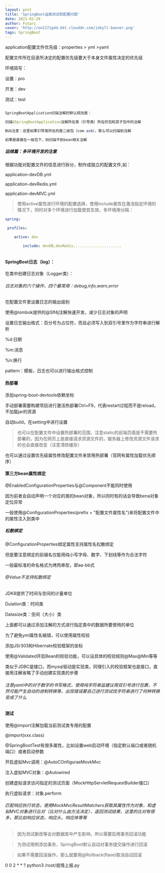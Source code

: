```yaml
---
layout: post
title: 'SpringBoot运维测试和配置问题'
date: 2021-01-29
author: Futari
cover: 'http://on2171g4d.bkt.clouddn.com/jekyll-banner.png'
tags: SpringBoot
---
```


application配置文件优先级：properties > yml >yaml

配置文件所在目录所决定的配置优先级要大于本身文件属性决定的优先级

环境简写：

设置：pro

开发：dev

测试：test



```  java

SpringBootApplication扫描注解的默认规则是：

扫描@SpringBootApplication注解所在类（引导类）所在的包和其子包中的注解

BUG注意：这里如果引导类所在的是二级包（com.asb），那么可以扫描到注解

如果是直接在一级包下，则扫描不到bean相关注解
```







##### 运维篇：多环境开发的注意

根据功能对配置文件的信息进行拆分，制作成独立的配置文件,如：

application-devDB.yml

application-devRedis.yml

application-devMVC.yml

> 使用active属性进行环境的配置选择，使用include属性在激活指定环境的情况下，同时对多个环境进行加载使其生效，多环境用分隔：

```yml
spring: 

 profiles: 

  	active: dev

 		include: devDB,devRedis,.....................


```

###### 				





#### SpringBoot日志（log）：

在类中创建日志对象（Logger类）：

###### 日志对象的六个操作，四个最常用：debug,info,warn,error

在配置文件里设置日志的输出级别

使用@lombok提供的@Slf4j注解快速开发，减少日志对象的声明



设置日志输出格式：百分号为占位符，而且必须写入到双引号里作为字符串进行解析

%d:日期

%m:消息

%n:换行

pattern：模板，日志也可以进行输出格式控制





#### 热部署

添加spring-boot-devtools依赖坐标

手动部署需要构建项目进行激活热部署Ctrl+F9，代表restart过程而不是reload，不加载jar的资源

自动build，在setting中进行设置

> 也可以在配置文件中设置热部署的范围，注意static的前端页面是不需要热部署的，因为在网页上是直接请求资源文件的，服务器上修改资源文件请求的也会直接改变（注意清除缓存）



也可以通过设置优先级属性修改配置文件来禁用热部署（官网有属性加载优先顺序）





#### 第三方bean属性绑定

@EnabledConfigurationProperties与@Component不能同时使用

因为前者会自动声明一个对应的类的bean对象，所以同时有的话会导致bena对象定位异常

一般使用@ConfigurationProperties(prefix = "配置文件属性名")来将配置文件中的属性注入到类中



##### 松散绑定

@ConfigurationProperties绑定属性支持属性名松散绑定

但是要注意绑定的前缀名仅能用纯小写字母、数字、下划线等作为合法字符

一般最标准的命名格式为烤肉串型，即aa-bb式

###### @Value不支持松散绑定



JDK8提供了时间与空间的计量单位

Duiation类：时间类

Datasize类：空间（大小）类

上面都可以通过添加注解的方式进行指定类中的数据所要使用的单位



为了避免yml属性名输错，可以使用属性校验

添加JSr303和Hibernate校验框架的坐标

使用@Validated开启Bean的校验功能，可以设具体的校验规则@Max@Min等等

类似于JDBC是接口，而mysql驱动是实现类，同理引入的校验框架也是接口，直接用注解省略了手动创建实现类的步骤



###### 注意yaml中的对于数字的书写格式，使用纯字符串监建议用双引号进行包裹，不然可能产生自动的进制转换等，出现错误要自己进行测试找字符串进行了何种转换变成了什么



####  测试

使用@import注解加载当前测试类专用的配置

@import(xxx.class)



@SpringBootTest有很多属性，比如设置web启动环境（指定默认端口或者随机端口）或者启动参数





开启虚拟Mvc调用：@AutoCOnfiguraeMovkMvc

注入虚拟MVC对象：@Autowired

创建虚拟请求访问指定的测试页面（MockHttpServletRequestBuilder接口）

执行虚拟请求：对象.perform

###### 匹配响应执行状态，使用MockMvcResultMatchers获取其属性作为对象，和虚拟MVC对象进行比对（比对什么由方法决定），返回测试结果，这里的比对有很多，那比如响应状态，响应头，响应体等等

> 因为测试删改等会对数据库中产生影响，所以需要启用事务回滚功能

> 为测试用例添加事务，SpringBoot默认自动对事务提交操作进行回滚

> 如果不需要回滚操作，那么就要用@Rollback(flase)取消自动回滚































































0 0 2 * * ? python3 /root/疫情上报.py